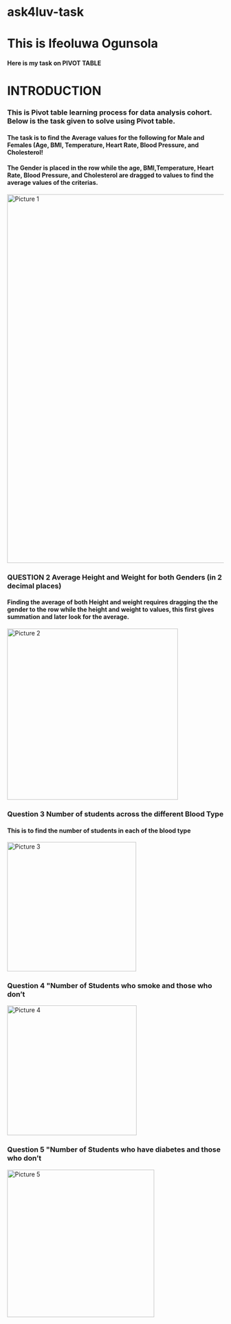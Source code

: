 # ask4luv-task

# This is Ifeoluwa Ogunsola

#### Here is my task on PIVOT TABLE

# INTRODUCTION

### This is Pivot table learning process for data analysis cohort. Below is the task given to solve using Pivot table.

#### The task is to find the Average values for the following for Male and Females (Age, BMI, Temperature, Heart Rate, Blood Pressure, and Cholesterol!

#### The Gender is placed in the row while the age, BMI,Temperature, Heart Rate, Blood Pressure, and Cholesterol are dragged to values to find the average values of the criterias.

<img width="855" alt="Picture 1" src="https://github.com/ask4luv/ask4luv-task/assets/138107435/aa99294b-b595-4249-bcd4-7c7fb55547bb">

### QUESTION 2 Average Height and Weight for both Genders (in 2 decimal places)

#### Finding the average of both Height and weight requires dragging the the gender to the row while the height and weight to values, this first gives summation and later look for the average.

<img width="397" alt="Picture 2" src="https://github.com/ask4luv/ask4luv-task/assets/138107435/50bd585b-0ef0-493b-a36a-4a550b21c857">

### Question 3 Number of students across the different Blood Type		

#### This is to find the number of students in each of the blood type

<img width="300" alt="Picture 3" src="https://github.com/ask4luv/ask4luv-task/assets/138107435/cc2a2409-e176-45fa-91de-f86e1701d60e">

### Question 4 "Number of Students who smoke and those who don’t

<img width="301" alt="Picture 4" src="https://github.com/ask4luv/ask4luv-task/assets/138107435/6c87623c-f955-4a97-ab3d-ee2ad4f3b140">

### Question 5 "Number of Students who have diabetes and those who don’t		

<img width="342" alt="Picture 5" src="https://github.com/ask4luv/ask4luv-task/assets/138107435/879668f2-6f0a-48ad-a654-509cf1d5f0c0">



